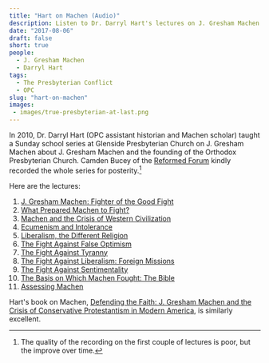 ```yaml
---
title: "Hart on Machen (Audio)"
description: Listen to Dr. Darryl Hart's lectures on J. Gresham Machen and the founding of the Orthodox Presbyterian Church.
date: "2017-08-06"
draft: false
short: true
people:
  - J. Gresham Machen
  - Darryl Hart
tags:
  - The Presbyterian Conflict
  - OPC
slug: "hart-on-machen"
images:
 - images/true-presbyterian-at-last.png
---
```


In 2010, Dr. Darryl Hart (OPC assistant historian and Machen scholar) taught a Sunday school series at Glenside Presbyterian Church on J. Gresham Machen about J. Gresham Machen and the founding of the Orthodox Presbyterian Church. Camden Bucey of the [Reformed Forum](http://reformedforum.org) kindly recorded the whole series for posterity.[^recordquality]

Here are the lectures:

1.  [J. Gresham Machen: Fighter of the Good Fight](http://reformedforum.org/he004/)
2.  [What Prepared Machen to Fight?](http://reformedforum.org/he5/)
3.  [Machen and the Crisis of Western Civilization](http://reformedforum.org/he6/)
4.  [Ecumenism and Intolerance](http://reformedforum.org/he7/)
5.  [Liberalism, the Different Religion](http://reformedforum.org/he8/)
6.  [The Fight Against False Optimism](http://reformedforum.org/he9/)
7.  [The Fight Against Tyranny](http://reformedforum.org/he10/)
8.  [The Fight Against Liberalism: Foreign Missions](http://reformedforum.org/he12/)
9.  [The Fight Against Sentimentality](http://reformedforum.org/he13/)
10.  [The Basis on Which Machen Fought: The Bible](http://reformedforum.org/he14/)
11. [Assessing Machen](https://reformedforum.org/he15/)

Hart's book on Machen, [Defending the Faith: J. Gresham Machen and the Crisis of Conservative Protestantism in Modern America](http://amzn.to/2wih1Lj), is similarly excellent.


[^recordquality]: The quality of the recording on the first couple of lectures is poor, but the improve over time.